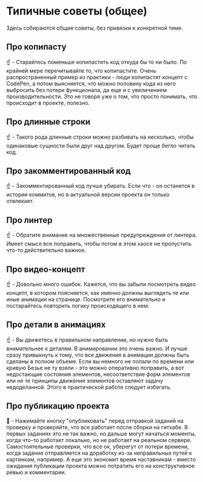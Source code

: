 # Типичные советы (общее)


Здесь собираются общие советы, без привязки к конкретной теме.


## Про копипасту

:point_up: - Старайтесь поменьше копипастить код откуда бы то ни было. По крайней мере перечитывайте то, что копипастите. Очень распространенный пример из практики - люди копипастят концепт с CodePen, а потом выясняется, что можно половину кода из него выбросить без потери функционала, да еще и с увеличением производительности. Это не говоря уже о том, что просто понимать, что происходит в проекте, полезно.


## Про длинные строки

:point_up: - Такого рода длинные строки можно разбивать на несколько, чтобы одинаковые сущности были друг над другом. Будет проще бегло читать код.


## Про закомментированный код

:point_up: - Закомментированный код лучше убирать. Если что - он останется в истории коммитов, но в актуальной версии проекта он только отвлекает.


## Про линтер

:point_up: - Обратите внимание на множественные предупреждения от линтера. Имеет смысл все поправить, чтобы потом в этом хаосе не пропустить что-то действительно важное.


## Про видео-концепт

:point_up: - Довольно много ошибок. Кажется, что вы забыли посмотреть видео концепт, в котором поясняется, как именно должны выглядеть те или иные анимации на странице. Посмотрите его внимательно и постарайтесь повторить логику происходящего в нем.


## Про детали в анимациях

:point_up: -  Вы движетесь в правильном направлении, но нужно быть внимательнее к деталям. В анимировании это очень важно. И лучше сразу привыкнуть к тому, что все движения в анимации должны быть сделаны в полном объеме. Если вы немного не попали по времени или кривую Безье не ту взяли - это можно оперативно поправить, а вот недостающие состояния элементов, несоответствие форм элементов или не те принципы движения элементов оставляют задачу недоделанной. Этого в практической работе следует избегать.


## Про публикацию проекта

:large_blue_diamond: - Нажимайте кнопку "опубликовать" перед отправкой заданий на проверку и проверяйте, что все работает после сборки на гитхабе. В первых заданиях это не так важно, но дальше могут начаться моменты, когда что-то работает локально, но не работает на реальном сервере. Самостоятельные проверки, что все ок, уберегут от потери времени, когда задание отправляется на доработку из-за неправильных путей к картинкам, например. А еще это экономит время наставникам - вместо ожидания публикации проекта можно потратить его на конструктивное ревью и комментарии.

